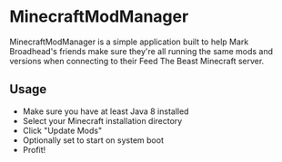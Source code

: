 # MinecraftModManager
MinecraftModManager is a simple application built to help Mark Broadhead's friends make sure they're all running the same mods and versions when connecting to their Feed The Beast Minecraft server.

## Usage
* Make sure you have at least Java 8 installed
* Select your Minecraft installation directory
* Click "Update Mods"
* Optionally set to start on system boot
* Profit!
